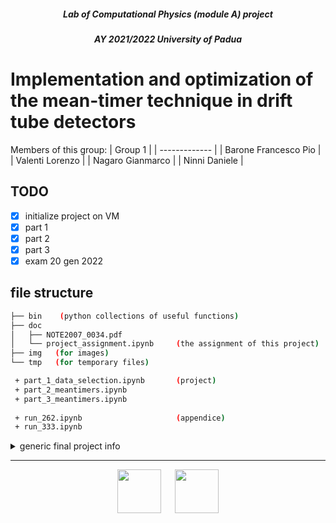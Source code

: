 <h5 align="center">Lab of Computational Physics (module A) project</h5>
<h5 align="center">AY 2021/2022 University of Padua</h5>

# **Implementation and optimization of the mean-timer technique in drift tube detectors**

Members of this group:
| Group 1  |
| ------------- |
| Barone Francesco Pio |
| Valenti Lorenzo |
| Nagaro Gianmarco | 
| Ninni Daniele |

## TODO

- [x] initialize project on VM
- [x] part 1
- [x] part 2
- [x] part 3
- [x] exam 20 gen 2022

## file structure

```bash
├── bin    (python collections of useful functions)
├── doc
│   ├── NOTE2007_0034.pdf
│   └── project_assignment.ipynb     (the assignment of this project)
├── img   (for images)
└── tmp   (for temporary files)

 + part_1_data_selection.ipynb       (project)
 + part_2_meantimers.ipynb
 + part_3_meantimers.ipynb
 
 + run_262.ipynb                     (appendice)
 + run_333.ipynb
```


<details><summary>generic final project info</summary>
<p>

#### about final projects

In each of the branches of this repo you find all the necessary to complete your final project.
In particular the file Project.ipynb describes the projects and provides guidance to its development.
Other files could be present if needed.

Each branch is named after the group of students a given project is assigned to.
The groups compositions are listed [here](https://docs.google.com/spreadsheets/d/1u1WuXA8fawn73KVtnbTuEZekwOFmCO7cSuUoayZHq9s/)

Students are supposed to work together to produce a short report on the assigned task. The preferred format for the latter is a jupyter notebook, with the proper description, the code implemented for the purpose and the actual results (plots, tables, etc.). The notebook has to be delivered with all the cells executed and should live in a GitHib repository. There is no need to make a pull request to the central repository.
    
</p>
</details>


***

<p align="center">
  <img src="https://user-images.githubusercontent.com/62724611/166108149-7629a341-bbca-4a3e-8195-67f469a0cc08.png" alt="" height="70"/>
  &emsp;
  <img src="https://user-images.githubusercontent.com/62724611/166108076-98afe0b7-802c-4970-a2d5-bbb997da759c.png" alt="" height="70"/>
</p>
